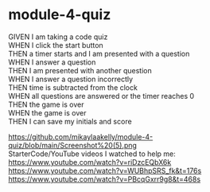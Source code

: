 # module-4-quiz

GIVEN I am taking a code quiz
<br> 
WHEN I click the start button
<br>
THEN a timer starts and I am presented with a question
<br>
WHEN I answer a question
<br>
THEN I am presented with another question
<br>
WHEN I answer a question incorrectly
<br>
THEN time is subtracted from the clock
<br>
WHEN all questions are answered or the timer reaches 0
<br>
THEN the game is over
<br>
WHEN the game is over
<br>
THEN I can save my initials and score

https://github.com/mikaylaakelly/module-4-quiz/blob/main/Screenshot%20(5).png
<br>
StarterCode/YouTube videos I watched to help me: https://www.youtube.com/watch?v=riDzcEQbX6k <br> https://www.youtube.com/watch?v=WUBhpSRS_fk&t=176s <br> https://www.youtube.com/watch?v=PBcqGxrr9g8&t=468s
